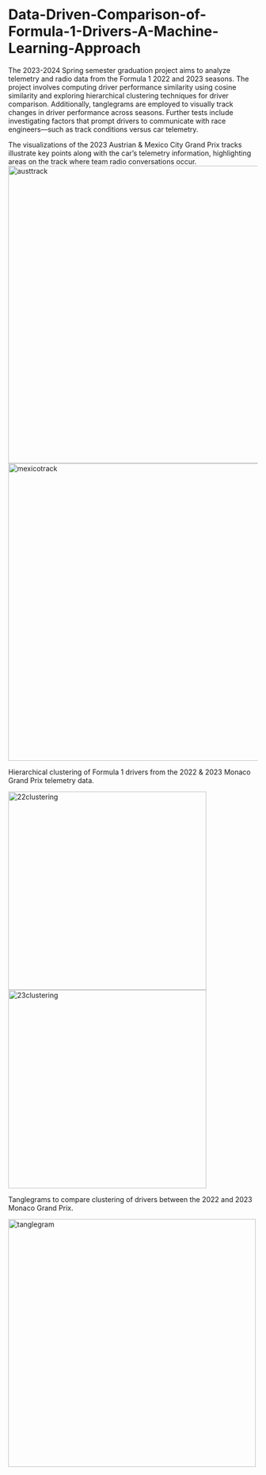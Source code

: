 # Data-Driven-Comparison-of-Formula-1-Drivers-A-Machine-Learning-Approach
The 2023-2024 Spring semester graduation project aims to analyze telemetry and radio data from the Formula 1 2022 and 2023 seasons. The project involves computing driver performance similarity using cosine similarity and exploring hierarchical clustering techniques for driver comparison. Additionally, tanglegrams are employed to visually track changes in driver performance across seasons. Further tests include investigating factors that prompt drivers to communicate with race engineers—such as track conditions versus car telemetry. 

The visualizations of the 2023 Austrian & Mexico City Grand Prix tracks illustrate key points along with the car’s telemetry information, highlighting areas on the track where team radio conversations occur.
<img src="https://github.com/user-attachments/assets/8132f3cf-12fd-4349-8a21-c56580f1e26a" alt="austtrack" width=600/>
<br>
<img src="https://github.com/user-attachments/assets/8615633e-1e5c-4724-82e5-612647802b08" alt="mexicotrack" width=600/>

Hierarchical clustering of Formula 1 drivers from the 2022 & 2023 Monaco Grand Prix telemetry data.

<img src="https://github.com/user-attachments/assets/b88f1079-d839-40bd-9c40-b37eb0f33fec" alt="22clustering" width=400/>
<img src="https://github.com/user-attachments/assets/293772c3-9d47-4775-8c5e-a89cec62b613" alt="23clustering" width=400/>

Tanglegrams to compare clustering of drivers between the 2022 and 2023 Monaco Grand Prix.

<img src="https://github.com/user-attachments/assets/bc4c4382-b29b-4aff-a749-dde8c0b4c8ca" alt="tanglegram" width=500/>

